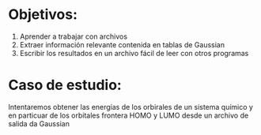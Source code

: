 # Objetivos:
1. Aprender a trabajar con archivos
2. Extraer información relevante contenida en tablas de Gaussian
3. Escribir los resultados en un archivo fácil de leer con otros programas

# Caso de estudio:
Intentaremos obtener las energías de los orbirales de un sistema químico y en particuar de los orbitales frontera HOMO y LUMO desde un archivo de salida da Gaussian


